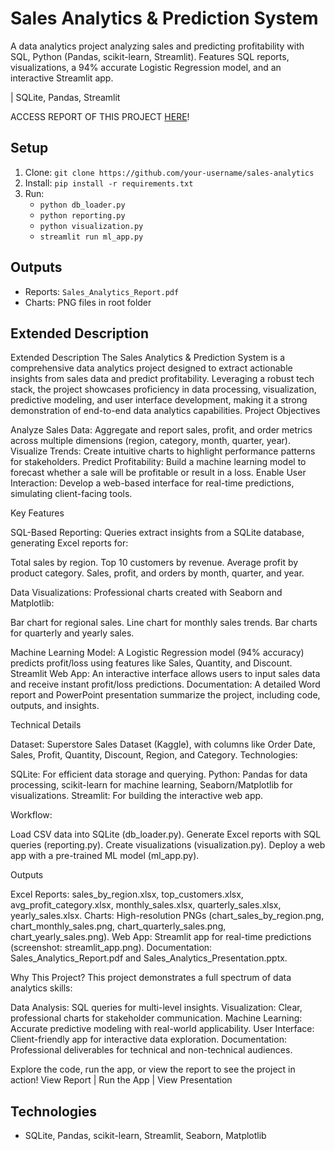 # Sales Analytics & Prediction System

A data analytics project analyzing sales and predicting profitability with SQL, Python (Pandas, scikit-learn, Streamlit). Features SQL reports, visualizations, a 94% accurate Logistic Regression model, and an interactive Streamlit app.

| SQLite, Pandas, Streamlit

ACCESS REPORT OF THIS PROJECT [HERE](https://github.com/DhanwinSangishetty/Sales-Analytics-Prediction-System/blob/main/Sales_Analytics_Report.pdf)!
## Setup
1. Clone: `git clone https://github.com/your-username/sales-analytics`
2. Install: `pip install -r requirements.txt`
3. Run:
   - `python db_loader.py`
   - `python reporting.py`
   - `python visualization.py`
   - `streamlit run ml_app.py`

## Outputs
- Reports: `Sales_Analytics_Report.pdf`
- Charts: PNG files in root folder


## Extended Description
Extended Description
The Sales Analytics & Prediction System is a comprehensive data analytics project designed to extract actionable insights from sales data and predict profitability. Leveraging a robust tech stack, the project showcases proficiency in data processing, visualization, predictive modeling, and user interface development, making it a strong demonstration of end-to-end data analytics capabilities.
Project Objectives

Analyze Sales Data: Aggregate and report sales, profit, and order metrics across multiple dimensions (region, category, month, quarter, year).
Visualize Trends: Create intuitive charts to highlight performance patterns for stakeholders.
Predict Profitability: Build a machine learning model to forecast whether a sale will be profitable or result in a loss.
Enable User Interaction: Develop a web-based interface for real-time predictions, simulating client-facing tools.

Key Features

SQL-Based Reporting: Queries extract insights from a SQLite database, generating Excel reports for:

Total sales by region.
Top 10 customers by revenue.
Average profit by product category.
Sales, profit, and orders by month, quarter, and year.


Data Visualizations: Professional charts created with Seaborn and Matplotlib:

Bar chart for regional sales.
Line chart for monthly sales trends.
Bar charts for quarterly and yearly sales.


Machine Learning Model: A Logistic Regression model (94% accuracy) predicts profit/loss using features like Sales, Quantity, and Discount.
Streamlit Web App: An interactive interface allows users to input sales data and receive instant profit/loss predictions.
Documentation: A detailed Word report and PowerPoint presentation summarize the project, including code, outputs, and insights.

Technical Details

Dataset: Superstore Sales Dataset (Kaggle), with columns like Order Date, Sales, Profit, Quantity, Discount, Region, and Category.
Technologies:

SQLite: For efficient data storage and querying.
Python: Pandas for data processing, scikit-learn for machine learning, Seaborn/Matplotlib for visualizations.
Streamlit: For building the interactive web app.


Workflow:

Load CSV data into SQLite (db_loader.py).
Generate Excel reports with SQL queries (reporting.py).
Create visualizations (visualization.py).
Deploy a web app with a pre-trained ML model (ml_app.py).



Outputs

Excel Reports: sales_by_region.xlsx, top_customers.xlsx, avg_profit_category.xlsx, monthly_sales.xlsx, quarterly_sales.xlsx, yearly_sales.xlsx.
Charts: High-resolution PNGs (chart_sales_by_region.png, chart_monthly_sales.png, chart_quarterly_sales.png, chart_yearly_sales.png).
Web App: Streamlit app for real-time predictions (screenshot: streamlit_app.png).
Documentation: Sales_Analytics_Report.pdf and Sales_Analytics_Presentation.pptx.

Why This Project?
This project demonstrates a full spectrum of data analytics skills:

Data Analysis: SQL queries for multi-level insights.
Visualization: Clear, professional charts for stakeholder communication.
Machine Learning: Accurate predictive modeling with real-world applicability.
User Interface: Client-friendly app for interactive data exploration.
Documentation: Professional deliverables for technical and non-technical audiences.

Explore the code, run the app, or view the report to see the project in action!
View Report | Run the App | View Presentation

## Technologies
- SQLite, Pandas, scikit-learn, Streamlit, Seaborn, Matplotlib
